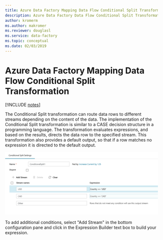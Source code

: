 ```yaml
---
title: Azure Data Factory Mapping Data Flow Conditional Split Transformation
description: Azure Data Factory Data Flow Conditional Split Transformation
author: kromerm
ms.author: makromer
ms.reviewer: douglasl
ms.service: data-factory
ms.topic: conceptual
ms.date: 02/03/2019
---
```


# Azure Data Factory Mapping Data Flow Conditional Split Transformation

[!INCLUDE [notes](../../includes/data-factory-data-flow-preview.md)]

The Conditional Split transformation can route data rows to different streams depending on the content of the data. The implementation of the Conditional Split transformation is similar to a CASE decision structure in a programming language. The transformation evaluates expressions, and based on the results, directs the data row to the specified stream. This transformation also provides a default output, so that if a row matches no expression it is directed to the default output.

![conditional split](media/data-flow/cd1.png "conditional split")

To add additional conditions, select "Add Stream" in the bottom configuration pane and click in the Expression Builder text box to build your expression.
